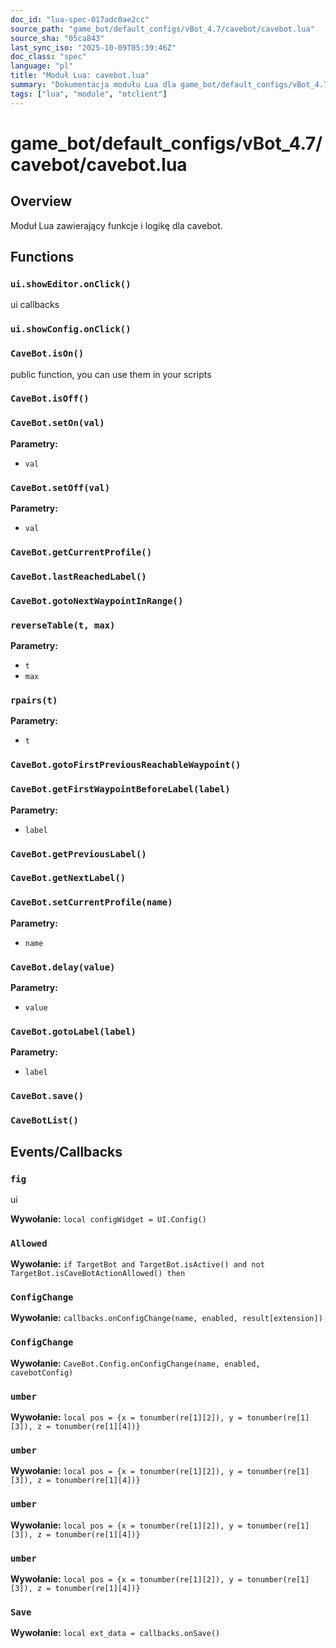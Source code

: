 ```yaml
---
doc_id: "lua-spec-017adc0ae2cc"
source_path: "game_bot/default_configs/vBot_4.7/cavebot/cavebot.lua"
source_sha: "05ca843"
last_sync_iso: "2025-10-09T05:39:46Z"
doc_class: "spec"
language: "pl"
title: "Moduł Lua: cavebot.lua"
summary: "Dokumentacja modułu Lua dla game_bot/default_configs/vBot_4.7/cavebot/cavebot.lua"
tags: ["lua", "module", "otclient"]
---
```


# game_bot/default_configs/vBot_4.7/cavebot/cavebot.lua

## Overview

Moduł Lua zawierający funkcje i logikę dla cavebot.

## Functions

### `ui.showEditor.onClick()`

ui callbacks

### `ui.showConfig.onClick()`

### `CaveBot.isOn()`

public function, you can use them in your scripts

### `CaveBot.isOff()`

### `CaveBot.setOn(val)`

**Parametry:**

- `val`

### `CaveBot.setOff(val)`

**Parametry:**

- `val`

### `CaveBot.getCurrentProfile()`

### `CaveBot.lastReachedLabel()`

### `CaveBot.gotoNextWaypointInRange()`

### `reverseTable(t, max)`

**Parametry:**

- `t`
- `max`

### `rpairs(t)`

**Parametry:**

- `t`

### `CaveBot.gotoFirstPreviousReachableWaypoint()`

### `CaveBot.getFirstWaypointBeforeLabel(label)`

**Parametry:**

- `label`

### `CaveBot.getPreviousLabel()`

### `CaveBot.getNextLabel()`

### `CaveBot.setCurrentProfile(name)`

**Parametry:**

- `name`

### `CaveBot.delay(value)`

**Parametry:**

- `value`

### `CaveBot.gotoLabel(label)`

**Parametry:**

- `label`

### `CaveBot.save()`

### `CaveBotList()`

## Events/Callbacks

### `fig`

ui

**Wywołanie:** `local configWidget = UI.Config()`

### `Allowed`

**Wywołanie:** `if TargetBot and TargetBot.isActive() and not TargetBot.isCaveBotActionAllowed() then`

### `ConfigChange`

**Wywołanie:** `callbacks.onConfigChange(name, enabled, result[extension])`

### `ConfigChange`

**Wywołanie:** `CaveBot.Config.onConfigChange(name, enabled, cavebotConfig)`

### `umber`

**Wywołanie:** `local pos = {x = tonumber(re[1][2]), y = tonumber(re[1][3]), z = tonumber(re[1][4])}`

### `umber`

**Wywołanie:** `local pos = {x = tonumber(re[1][2]), y = tonumber(re[1][3]), z = tonumber(re[1][4])}`

### `umber`

**Wywołanie:** `local pos = {x = tonumber(re[1][2]), y = tonumber(re[1][3]), z = tonumber(re[1][4])}`

### `umber`

**Wywołanie:** `local pos = {x = tonumber(re[1][2]), y = tonumber(re[1][3]), z = tonumber(re[1][4])}`

### `Save`

**Wywołanie:** `local ext_data = callbacks.onSave()`
